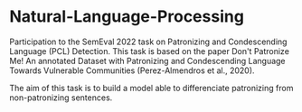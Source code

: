 # Natural-Language-Processing

Participation to the SemEval 2022 task on Patronizing and Condescending Language (PCL) Detection. This task is based on the paper Don't Patronize Me! An annotated Dataset with Patronizing and Condescending Language Towards Vulnerable Communities (Perez-Almendros et al., 2020).

The aim of this task is to build a model able to differenciate patronizing from non-patronizing sentences. 

